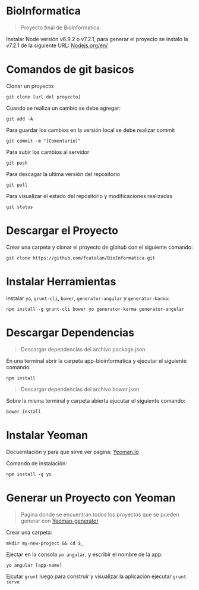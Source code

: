 # BioInformatica
> Proyecto final de BioInformatica.

Instalar Node versión v6.9.2 o v7.2.1, para generar el proyecto se instalo la v7.2.1  de la siguiente URL: [Nodejs.org/en/](https://nodejs.org/en/)

# Comandos de git basicos

Clonar un proyecto: 
```
git clone [url del proyecto]
```

Cuando se realiza un cambio se debe agregar:

```
git add -A
```

Para guardar los cambios en la versión local se debe realizar commit
```
git commit -m "[Comentario]"
```

Para subir los cambios al servidor
```
git push
```

Para descagar la ultima versión del repositorio
```
git pull
```

Para visualizar el estado del repositorio y modificaciones realizadas
```
git status
```

# Descargar el Proyecto

Crear una carpeta y clonar el proyecto de gibhub con el siguiente comando:

```
git clone https://github.com/fcatalan/BioInformatica.git
```

# Instalar Herramientas

instalar `yo`, `grunt-cli`, `bower`, `generator-angular` y `generator-karma`:
```
npm install -g grunt-cli bower yo generator-karma generator-angular
```


# Descargar Dependencias

> Descargar dependencias del archivo package.json

En una terminal abrir la carpeta app-bioinformatica y ejecutar el siguiente comando:

```
npm install
```

> Descargar dependencias del archivo bower.json

Sobre la misma terminal y carpeta abierta ejucutar el siguiente comando:

```
bower install
```

# Instalar Yeoman

Docuemtación y para que sirve ver pagina: [Yeoman.io](http://yeoman.io/)

Comando de instalación:

```
npm install -g yo
```

# Generar un Proyecto con Yeoman

> Pagina donde se encuentran todos los proyectos que se pueden generar con  [Yeoman-generator](http://yeoman.io/generators/) 

Crear una carpeta:

```
mkdir my-new-project && cd $_
``` 

Ejectar en la consola `yo angular`, y escribir el nombre de la app:
```
yo angular [app-name]
```

Ejcutar `grunt` luego para construir y visualizar la aplicación ejecutar `grunt serve`

